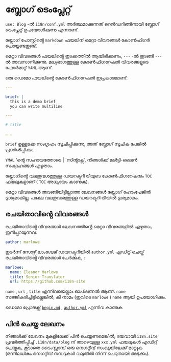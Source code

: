 # ബ്ലോഗ് ടെംപ്ലേറ്റ്

`use: Blog` -ൽ `i18n/conf.yml` അർത്ഥമാക്കുന്നത് റെൻഡറിങ്ങിനായി ബ്ലോഗ് ടെംപ്ലേറ്റ് ഉപയോഗിക്കുന്നു എന്നാണ്.

ബ്ലോഗ് പോസ്റ്റിൻ്റെ `markdown` ഫയലിന് മെറ്റാ വിവരങ്ങൾ കോൺഫിഗർ ചെയ്യേണ്ടതുണ്ട്.

മെറ്റാ വിവരങ്ങൾ ഫയലിൻ്റെ തുടക്കത്തിൽ ആയിരിക്കണം, `---` -ൽ തുടങ്ങി `---` ൽ അവസാനിക്കുന്നു. മധ്യഭാഗത്തുള്ള കോൺഫിഗറേഷൻ വിവരങ്ങളുടെ ഫോർമാറ്റ് `YAML` ആണ്.

ഒരു ഡെമോ ഫയലിൻ്റെ കോൺഫിഗറേഷൻ ഇപ്രകാരമാണ്:

```yml
---

brief: |
  this is a demo brief
  you can write multiline

---

# title

… …
```

`brief` ഉള്ളടക്ക സംഗ്രഹം സൂചിപ്പിക്കുന്നു, അത് ബ്ലോഗ് സൂചിക പേജിൽ പ്രദർശിപ്പിക്കും.

`YMAL` 'ൻ്റെ സഹായത്തോടെ | `സിൻ്റാക്സ്, നിങ്ങൾക്ക് മൾട്ടി-ലൈൻ സംഗ്രഹങ്ങൾ എഴുതാം.

ബ്ലോഗിൻ്റെ വലതുവശത്തുള്ള ഡയറക്ടറി ട്രീയുടെ കോൺഫിഗറേഷനും `TOC` ഫയലുകളാണ് ( `TOC` അധ്യായം കാണുക).

മെറ്റാ വിവരങ്ങൾ അടങ്ങിയിട്ടില്ലാത്ത ലേഖനങ്ങൾ ബ്ലോഗ് ഹോംപേജിൽ ദൃശ്യമാകില്ല, പക്ഷേ വലതുവശത്തുള്ള ഡയറക്ടറി ട്രീയിൽ ദൃശ്യമാകും.

## രചയിതാവിൻ്റെ വിവരങ്ങൾ

രചയിതാവിൻ്റെ വിവരങ്ങൾ ലേഖനത്തിൻ്റെ മെറ്റാ വിവരങ്ങളിൽ എഴുതാം, ഇനിപ്പറയുന്നവ:

```yml
author: marlowe
```

തുടർന്ന് സോഴ്സ് ലാംഗ്വേജ് ഡയറക്ടറിയിൽ `author.yml` എഡിറ്റ് ചെയ്ത് രചയിതാവിൻ്റെ വിവരങ്ങൾ ചേർക്കുക, :

```yml
marlowe:
  name: Eleanor Marlowe
  title: Senior Translator
  url: https://github.com/i18n-site
```

`name` , `url` , `title` എന്നിവയെല്ലാം ഓപ്ഷണൽ ആണ്. `name` സജ്ജീകരിച്ചിട്ടില്ലെങ്കിൽ, കീ നാമം (ഇവിടെ `marlowe` ) `name` ആയി ഉപയോഗിക്കും.

ഡെമോ പ്രോജക്റ്റ് [`begin.md`](https://github.com/i18n-site/demo.i18n.site/blob/main/en/blog/news/begin.md?plain=1) , [`author.yml`](https://github.com/i18n-site/demo.i18n.site/blob/main/en/author.yml) എന്നിവ കാണുക

## പിൻ ചെയ്ത ലേഖനം

നിങ്ങൾക്ക് ലേഖനം മുകളിലേക്ക് പിൻ ചെയ്യണമെങ്കിൽ, ദയവായി `i18n.site` പ്രവർത്തിപ്പിച്ച് `.i18n/data/blog` ന് താഴെയുള്ള `xxx.yml` ഫയലുകൾ എഡിറ്റ് ചെയ്യുക, കൂടാതെ ടൈംസ്റ്റാമ്പ് ഒരു നെഗറ്റീവ് സംഖ്യയിലേക്ക് മാറ്റുക (ഒന്നിലധികം നെഗറ്റീവ് നമ്പറുകൾ വലുതിൽ നിന്ന് ചെറുതായി അടുക്കും).